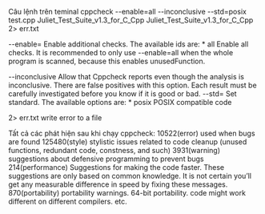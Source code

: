 Câu lệnh trên teminal
cppcheck --enable=all --inconclusive --std=posix test.cpp Juliet_Test_Suite_v1.3_for_C_Cpp Juliet_Test_Suite_v1.3_for_C_Cpp 2> err.txt

--enable=<id>        Enable additional checks. The available ids are:
                          * all
                                  Enable all checks. It is recommended to only
                                  use --enable=all when the whole program is
                                  scanned, because this enables unusedFunction.

 --inconclusive       Allow that Cppcheck reports even though the analysis is
                         inconclusive.
                         There are false positives with this option. Each result
                         must be carefully investigated before you know if it is
                         good or bad.
 --std=<id>           Set standard.
                         The available options are:
                          * posix
                                 POSIX compatible code

2> err.txt write error to a file 

Tất cả các phát hiện sau khi chạy cppcheck:
	10522(error)
used when bugs are found
	125480(style)
stylistic issues related to code cleanup (unused functions, redundant code, constness, and such)
	3931(warning)
suggestions about defensive programming to prevent bugs
	214(performance)
Suggestions for making the code faster. These suggestions are only based on
common knowledge. It is not certain you’ll get any measurable difference in
speed by fixing these messages.
	870(portability)
portability warnings. 64-bit portability. code might work different on different
compilers. etc.


